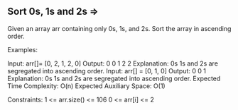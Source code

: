 Sort 0s, 1s and 2s  =>
------------------


Given an array arr containing only 0s, 1s, and 2s. Sort the array in ascending order.

Examples:

Input: arr[]= [0, 2, 1, 2, 0]
Output: 0 0 1 2 2
Explanation: 0s 1s and 2s are segregated into ascending order.
Input: arr[] = [0, 1, 0]
Output: 0 0 1
Explanation: 0s 1s and 2s are segregated into ascending order.
Expected Time Complexity: O(n)
Expected Auxiliary Space: O(1)

Constraints:
1 <= arr.size() <= 106
0 <= arr[i] <= 2

